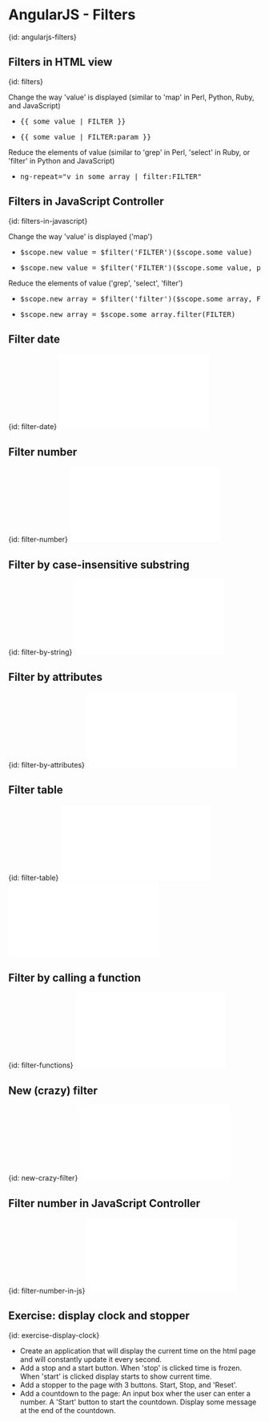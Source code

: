 # AngularJS - Filters
{id: angularjs-filters}

## Filters in HTML view
{id: filters}

Change the way 'value' is displayed (similar to 'map' in Perl, Python, Ruby, and JavaScript)


* <pre>{{ some_value | FILTER }}</pre>
* <pre>{{ some_value | FILTER:param }}</pre>



Reduce the elements of value (similar to 'grep' in Perl, 'select' in Ruby, or 'filter' in Python and JavaScript)


* <pre>ng-repeat="v in some_array | filter:FILTER"</pre>



## Filters in JavaScript Controller
{id: filters-in-javascript}

Change the way 'value' is displayed ('map')


* <pre>$scope.new_value = $filter('FILTER')($scope.some_value)</pre>
* <pre>$scope.new_value = $filter('FILTER')($scope.some_value, param)</pre>



Reduce the elements of value ('grep', 'select', 'filter')


* <pre>$scope.new_array = $filter('filter')($scope.some_array, FILTER)</pre>
* <pre>$scope.new_array = $scope.some_array.filter(FILTER)</pre>




## Filter date
{id: filter-date}
![](examples/try/filter_date.html)


## Filter number
{id: filter-number}
![](examples/try/change_number_in_html.html)


## Filter by case-insensitive substring
{id: filter-by-string}
![](examples/try/filter_by_string.html)


## Filter by attributes
{id: filter-by-attributes}
![](examples/try/filter_by_attribues.html)


## Filter table
{id: filter-table}
![](examples/angular/filter_table.html)
![](examples/angular/filter_table.js)



## Filter by calling a function
{id: filter-functions}
![](examples/try/filter_function.html)


## New (crazy) filter
{id: new-crazy-filter}
![](examples/try/my_crazy_filter.html)


## Filter number in JavaScript Controller
{id: filter-number-in-js}
![](examples/try/change_number_in_js.html)



## Exercise: display clock and stopper
{id: exercise-display-clock}

* Create an application that will display the current time on the html page and will constantly update it every second.
* Add a stop and a start button. When 'stop' is clicked time is frozen. When 'start' is clicked display starts to show current time.
* Add a stopper to the page with 3 buttons. Start, Stop, and 'Reset'.
* Add a countdown to the page: An input box wher the user can enter a number. A 'Start' button to start the countdown. Display some message at the end of the countdown.







